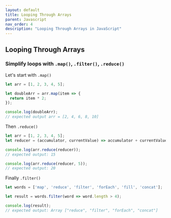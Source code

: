 ```yaml
---
layout: default
title: Looping Through Arrays
parent: Javascript
nav_order: 4
description: "Looping Through Arrays in JavaScript"
---
```


## Looping Through Arrays

### Simplify loops with ```.map()```, ```.filter()```, ```.reduce()```

Let's start with ```.map()```

```js
let arr = [1, 2, 3, 4, 5];

let doubleArr = arr.map(item => {
  return item * 2;
});

console.log(doubleArr);
// expected output arr = [2, 4, 6, 8, 10]
```

Then ```.reduce()```

```js
let arr = [1, 2, 3, 4, 5];
let reducer = (accumulator, currentValue) => accumulator + currentValue;

console.log(arr.reduce(reducer));
// expected output: 15

console.log(arr.reduce(reducer, 5));
// expected output: 20
```

Finally ```.filter()```

```js
let words = ['map', 'reduce', 'filter', 'forEach', 'fill', 'concat'];

let result = words.filter(word => word.length > 4);

console.log(result);
// expected output: Array ["reduce", "filter", "forEach", "concat"]
```
